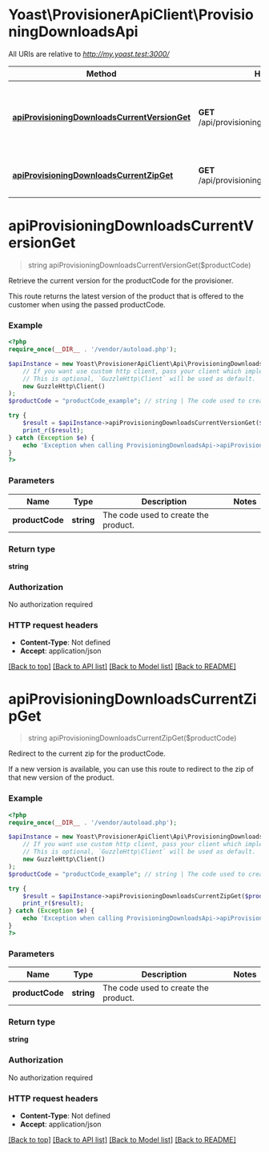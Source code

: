 # Yoast\ProvisionerApiClient\ProvisioningDownloadsApi

All URIs are relative to *http://my.yoast.test:3000/*

Method | HTTP request | Description
------------- | ------------- | -------------
[**apiProvisioningDownloadsCurrentVersionGet**](ProvisioningDownloadsApi.md#apiprovisioningdownloadscurrentversionget) | **GET** /api/provisioning/downloads/currentVersion | Retrieve the current version for the productCode for the provisioner.
[**apiProvisioningDownloadsCurrentZipGet**](ProvisioningDownloadsApi.md#apiprovisioningdownloadscurrentzipget) | **GET** /api/provisioning/downloads/currentZip | Redirect to the current zip for the productCode.

# **apiProvisioningDownloadsCurrentVersionGet**
> string apiProvisioningDownloadsCurrentVersionGet($productCode)

Retrieve the current version for the productCode for the provisioner.

This route returns the latest version of the product that is offered to the customer when using the passed productCode.

### Example
```php
<?php
require_once(__DIR__ . '/vendor/autoload.php');

$apiInstance = new Yoast\ProvisionerApiClient\Api\ProvisioningDownloadsApi(
    // If you want use custom http client, pass your client which implements `GuzzleHttp\ClientInterface`.
    // This is optional, `GuzzleHttp\Client` will be used as default.
    new GuzzleHttp\Client()
);
$productCode = "productCode_example"; // string | The code used to create the product.

try {
    $result = $apiInstance->apiProvisioningDownloadsCurrentVersionGet($productCode);
    print_r($result);
} catch (Exception $e) {
    echo 'Exception when calling ProvisioningDownloadsApi->apiProvisioningDownloadsCurrentVersionGet: ', $e->getMessage(), PHP_EOL;
}
?>
```

### Parameters

Name | Type | Description  | Notes
------------- | ------------- | ------------- | -------------
 **productCode** | **string**| The code used to create the product. |

### Return type

**string**

### Authorization

No authorization required

### HTTP request headers

 - **Content-Type**: Not defined
 - **Accept**: application/json

[[Back to top]](#) [[Back to API list]](../../README.md#documentation-for-api-endpoints) [[Back to Model list]](../../README.md#documentation-for-models) [[Back to README]](../../README.md)

# **apiProvisioningDownloadsCurrentZipGet**
> string apiProvisioningDownloadsCurrentZipGet($productCode)

Redirect to the current zip for the productCode.

If a new version is available, you can use this route to redirect to the zip of that new version of the product.

### Example
```php
<?php
require_once(__DIR__ . '/vendor/autoload.php');

$apiInstance = new Yoast\ProvisionerApiClient\Api\ProvisioningDownloadsApi(
    // If you want use custom http client, pass your client which implements `GuzzleHttp\ClientInterface`.
    // This is optional, `GuzzleHttp\Client` will be used as default.
    new GuzzleHttp\Client()
);
$productCode = "productCode_example"; // string | The code used to create the product.

try {
    $result = $apiInstance->apiProvisioningDownloadsCurrentZipGet($productCode);
    print_r($result);
} catch (Exception $e) {
    echo 'Exception when calling ProvisioningDownloadsApi->apiProvisioningDownloadsCurrentZipGet: ', $e->getMessage(), PHP_EOL;
}
?>
```

### Parameters

Name | Type | Description  | Notes
------------- | ------------- | ------------- | -------------
 **productCode** | **string**| The code used to create the product. |

### Return type

**string**

### Authorization

No authorization required

### HTTP request headers

 - **Content-Type**: Not defined
 - **Accept**: application/json

[[Back to top]](#) [[Back to API list]](../../README.md#documentation-for-api-endpoints) [[Back to Model list]](../../README.md#documentation-for-models) [[Back to README]](../../README.md)

